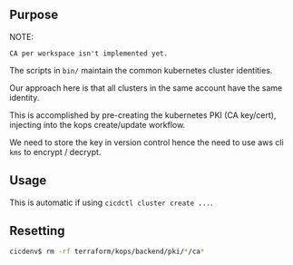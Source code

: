 ## Purpose
NOTE:
```
CA per workspace isn't implemented yet.
```

The scripts in `bin/` maintain the common kubernetes cluster identities.

Our approach here is that all clusters in the same account have the same identity.

This is accomplished by pre-creating the kubernetes PKI (CA key/cert),
injecting into the kops create/update workflow.

We need to store the key in version control hence the need to use 
aws cli `kms` to encrypt / decrypt.

## Usage
This is automatic if using `cicdctl cluster create ...`.

## Resetting
```bash
cicdenv$ rm -rf terraform/kops/backend/pki/*/ca*
```

